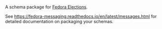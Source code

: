 A schema package for [Fedora Elections](https://pagure.io/elections).

See https://fedora-messaging.readthedocs.io/en/latest/messages.html for
detailed documentation on packaging your schemas.
